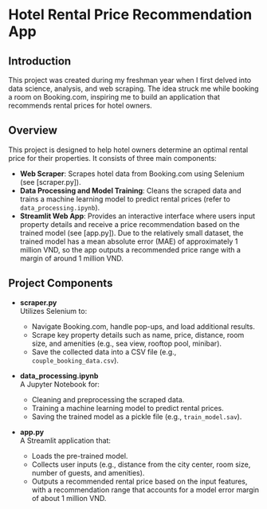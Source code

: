 # Hotel Rental Price Recommendation App

## Introduction
This project was created during my freshman year when I first delved into data science, analysis, and web scraping. The idea struck me while booking a room on Booking.com, inspiring me to build an application that recommends rental prices for hotel owners.

## Overview
This project is designed to help hotel owners determine an optimal rental price for their properties. It consists of three main components:
- **Web Scraper**: Scrapes hotel data from Booking.com using Selenium (see [scraper.py]).
- **Data Processing and Model Training**: Cleans the scraped data and trains a machine learning model to predict rental prices (refer to `data_processing.ipynb`).
- **Streamlit Web App**: Provides an interactive interface where users input property details and receive a price recommendation based on the trained model (see [app.py]). Due to the relatively small dataset, the trained model has a mean absolute error (MAE) of approximately 1 million VND, so the app outputs a recommended price range with a margin of around 1 million VND.

## Project Components

- **scraper.py**  
  Utilizes Selenium to:
  - Navigate Booking.com, handle pop-ups, and load additional results.
  - Scrape key property details such as name, price, distance, room size, and amenities (e.g., sea view, rooftop pool, minibar).
  - Save the collected data into a CSV file (e.g., `couple_booking_data.csv`).

- **data_processing.ipynb**  
  A Jupyter Notebook for:
  - Cleaning and preprocessing the scraped data.
  - Training a machine learning model to predict rental prices.
  - Saving the trained model as a pickle file (e.g., `train_model.sav`).

- **app.py**  
  A Streamlit application that:
  - Loads the pre-trained model.
  - Collects user inputs (e.g., distance from the city center, room size, number of guests, and amenities).
  - Outputs a recommended rental price based on the input features, with a recommendation range that accounts for a model error margin of about 1 million VND.


